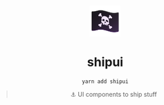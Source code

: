<p align="center">
  <img alt="pirate-flag" src="./.github/pirate-flag.png" width="72" />
</p>

<h1 align="center">
shipui
</h1>

<pre align="center"><code>yarn add shipui</code></pre>

<blockquote align="center">
  ⚓️ UI components to ship stuff
</blockquote>
